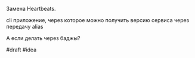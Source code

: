 Замена Heartbeats.

cli приложение, через которое можно получить версию сервиса через передачу alias

А если делать через баджы?

#draft #idea